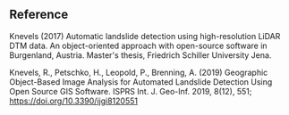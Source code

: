   ## Reference
  
 Knevels (2017) Automatic landslide detection using high-resolution LiDAR DTM data. An object-oriented approach with open-source software in Burgenland, Austria. Master's thesis, Friedrich Schiller University Jena.

Knevels, R., Petschko, H., Leopold, P., Brenning, A. (2019) Geographic Object-Based Image Analysis for Automated Landslide Detection Using Open Source GIS Software. ISPRS Int. J. Geo-Inf. 2019, 8(12), 551; https://doi.org/10.3390/ijgi8120551
